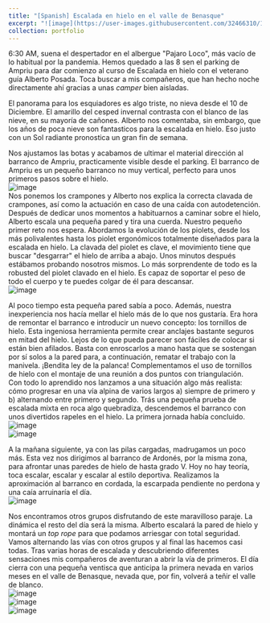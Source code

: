 ```yaml
---
title: "[Spanish] Escalada en hielo en el valle de Benasque"
excerpt: "![image](https://user-images.githubusercontent.com/32466310/154322144-7e5b0e6c-819e-4823-b48b-9c4caf87015b.png)"
collection: portfolio
---
```


6:30 AM, suena el despertador en  el albergue "Pajaro Loco", más vacío de lo habitual por la pandemia. Hemos quedado a las 8 sen el parking de Ampriu para dar 
comienzo al curso de Escalada en hielo con el veterano guía Alberto Posada.  Toca buscar a mis compañeros, que han hecho noche directamente ahí gracias a unas *camper* bien aisladas.

El panorama para los esquiadores es algo triste, no nieva desde el 10 de Diciembre. El amarillo del cesped invernal contrasta con el blanco de las nieve, en su mayoría de cañones. 
Alberto nos comentaba, sin embargo, que los años de poca nieve son fantasticos para la escalada en hielo. Eso justo con un Sol radiante pronostica un gran fin de semana.

Nos ajustamos las botas y acabamos de ultimar el material dirección al barranco de Ampriu, practicamente visible desde el parking. 
El barranco de Ampriu es un pequeño barranco no muy vertical, perfecto para unos primeros pasos sobre el hielo.  
![image](https://user-images.githubusercontent.com/32466310/154306422-c25e552b-dd5f-4bce-80a4-127c53738aab.png)  
Nos ponemos los crampones y Alberto nos explica la correcta clavada de crampones, así como la actuación en caso de una caída con autodetención. Después de dedicar unos momentos a habituarnos a caminar sobre el hielo, Alberto escala una pequeña pared y tira una cuerda. Nuestro pequeño primer reto nos espera. Abordamos la evolución de los piolets, desde los más polivalentes hasta los piolet ergonómicos totalmente diseñados para la escalada en hielo. La clavada del piolet es clave, el movimiento tiene que buscar "desgarrar" el hielo de arriba a abajo. Unos minutos después estábamos probando nosotros mismos. Lo más sorprendente de todo es la robusted del piolet clavado en el hielo. Es capaz de soportar el peso de todo el cuerpo y te puedes colgar de él para descansar.  
![image](https://user-images.githubusercontent.com/32466310/154318830-43611159-5152-4a7b-879b-33e07efc98ad.png)


Al poco tiempo esta pequeña pared sabía a poco. Además, nuestra inexperiencia nos hacía mellar el hielo más de lo que nos gustaría. Era hora de remontar el barranco e introducir un nuevo concepto: los tornillos de hielo. Esta ingeniosa herramienta permite crear anclajes bastante seguros en mitad del hielo. Lejos de lo que pueda parecer son fáciles de colocar si están bien afilados. Basta con enroscarlos a mano hasta que se sostengan por sí solos a la pared para, a continuación, rematar el trabajo con la manivela. ¡Bendita ley de la palanca! Complementamos el uso de tornillos de hielo con el montaje de una reunión a dos puntos con triangulación.  
Con todo lo aprendido nos lanzamos a una situación algo más realista: cómo progresar en una vía alpina de varios largos a) siempre de primero y b) alternando entre primero y segundo. Trás una pequeña prueba de escalada mixta en roca algo quebradiza, descendemos el barranco con unos divertidos rapeles en el hielo. La primera jornada había concluido.  
![image](https://user-images.githubusercontent.com/32466310/154314904-4ac40b13-abc3-4e1d-92ff-798927408873.png)  
![image](https://user-images.githubusercontent.com/32466310/154317497-da1118d8-c4d9-41de-beb4-100bf5499012.png)  


A la mañana siguiente, ya con las pilas cargadas, madrugamos un poco más. Esta vez nos dirigimos al barranco de Ardonés, por la misma zona, para afrontar unas paredes de hielo de hasta grado V. Hoy no hay teoría, toca escalar, escalar y escalar al estilo deportiva. Realizamos la aproximación al barranco en cordada, la escarpada pendiente no perdona y una caía arruinaría el día.  
![image](https://user-images.githubusercontent.com/32466310/154319215-1933837c-12f5-4b96-a185-02a482f1cbbf.png)  

Nos encontramos otros grupos disfrutando de este maravilloso paraje. La dinámica el resto del día será la misma. Alberto escalará la pared de hielo y montará un *top rope* para que podamos arriesgar con total seguridad. Vamos alternando las vías con otros grupos y al final las hacemos casi todas. Tras varias horas de escalada y descubriendo diferentes sensaciones mis compañeros de aventuran a abrir la vía de primeros. El día cierra con una pequeña ventisca que anticipa la primera nevada en varios meses en el valle de Benasque, nevada que, por fin, volverá a teñir el valle de blanco.  
![image](https://user-images.githubusercontent.com/32466310/154319894-5454a3b2-c7d5-4eba-b38d-9862f880bc4d.png)  
![image](https://user-images.githubusercontent.com/32466310/154321147-f58df1e3-be77-4388-9db6-d5fdc2cfde57.png)  
![image](https://user-images.githubusercontent.com/32466310/154321236-adfd54c9-41d2-4086-a44d-d433dbc2363b.png)  


